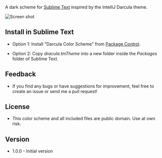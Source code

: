 A dark scheme for [Sublime Text](https://www.sublimetext.com/) inspired by the IntelliJ Darcula theme.

![Screen shot](https://github.com/george-kj/darkula/blob/master/darkula.png)

## Install in Sublime Text

- Option 1: Install "Darcula Color Scheme" from [Package Control](http://wbond.net/sublime_packages/package_control).

- Option 2: Copy *dracula.tmTheme* into a new folder inside the *Packages* folder of Sublime Text.

## Feedback

- If you find any bugs or have suggestions for improvement, feel free to create an issue or send me a pull request!

## License

- This color scheme and all included files are public domain. Use at own risk.

## Version

- 1.0.0 - Initial version
